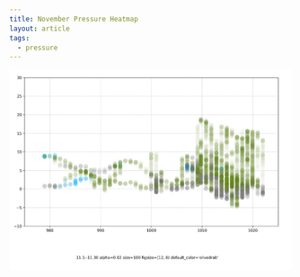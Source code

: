 ```yaml
---
title: November Pressure Heatmap
layout: article
tags:
  - pressure
---
```


<img src="/assets/images/pressure/11-1-30-(12,8).png" alt="24-november">
